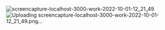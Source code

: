 ![screencapture-localhost-3000-work-2022-10-01-12_21_49](https://user-images.githubusercontent.com/76200523/193404821-708f6fec-e822-4675-83ab-24c0306e6f1f.png)
![Uploading screencapture-localhost-3000-work-2022-10-01-12_21_49.png…]()
